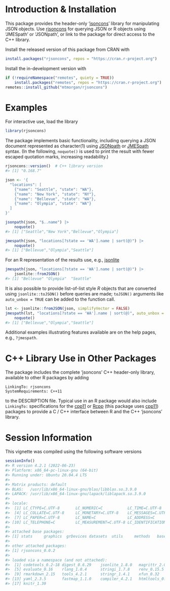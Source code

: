 
# Introduction & Installation

<!-- badges: start -->

<!-- badges: end -->

This package provides the header-only
‘[jsoncons](https://github.com/danielaparker/jsoncons)’ library for
manipulating JSON objects. Use
[rjsoncons](https://github.com/mtmorgan/rjsoncons) for querying JSON or
R objects using ‘JMESpath’ or ‘JSONpath’, or link to the package for
direct access to the C++ library.

Install the released version of this package from CRAN with

``` r
install.packages("rjsoncons", repos = "https://cran.r-project.org")
```

Install the in-development version with

``` r
if (!requireNamespace("remotes", quiety = TRUE))
    install.packages("remotes", repos = "https://cran.r-project.org")
remotes::install_github("mtmorgan/rjsoncons")
```

# Examples

For interactive use, load the library

``` r
library(rjsoncons)
```

The package implements basic functionality, including querying a JSON
document represented as character(1) using
[JSONpath](https://goessner.net/articles/JsonPath/) or
[JMESpath](https://jmespath.org/) syntax. (In the following, `noquote()`
is used to print the result with fewer escaped quotation marks,
increasing readability.)

``` r
rjsoncons::version()  # C++ library version
#> [1] "0.168.7"

json <- '{
  "locations": [
    {"name": "Seattle", "state": "WA"},
    {"name": "New York", "state": "NY"},
    {"name": "Bellevue", "state": "WA"},
    {"name": "Olympia", "state": "WA"}
  ]
}'

jsonpath(json, "$..name") |>
    noquote()
#> [1] ["Seattle","New York","Bellevue","Olympia"]

jmespath(json, "locations[?state == 'WA'].name | sort(@)") |>
    noquote()
#> [1] ["Bellevue","Olympia","Seattle"]
```

For an R representation of the results use, e.g.,
[jsonlite](https://cran.r-project.org/package=jsonlite)

``` r
jmespath(json, "locations[?state == 'WA'].name | sort(@)") |>
    jsonlite::fromJSON()
#> [1] "Bellevue" "Olympia"  "Seattle"
```

It is also possible to provide list-of-list style *R* objects that are
converted using `jsonlite::toJSON()` before queries are made; `toJSON()`
arguments like `auto_unbox = TRUE` can be added to the function call.

``` r
lst <- jsonlite::fromJSON(json, simplifyVector = FALSE)
jmespath(lst, "locations[?state == 'WA'].name | sort(@)", auto_unbox = TRUE) |>
    noquote()
#> [1] ["Bellevue","Olympia","Seattle"]
```

Additional examples illustrating features available are on the help
pages, e.g., `?jmespath`.

# C++ Library Use in Other Packages

The package includes the complete ‘jsoncons’ C++ header-only library,
available to other R packages by adding

    LinkingTo: rjsoncons
    SystemRequirements: C++11

to the DESCRIPTION file. Typical use in an R package would also include
`LinkingTo:` specifications for the
[cpp11](https://cran.r-project.org/package=cpp11) or
[Rcpp](https://cran.r-project.org/package=Rcpp) (this package uses
[cpp11](https://cran.r-project.org/package=cpp11)) packages to provide a
C / C++ interface between R and the C++ ‘jsoncons’ library.

# Session Information

This vignette was compiled using the following software versions

``` r
sessionInfo()
#> R version 4.2.1 (2022-06-23)
#> Platform: x86_64-pc-linux-gnu (64-bit)
#> Running under: Ubuntu 20.04.4 LTS
#> 
#> Matrix products: default
#> BLAS:   /usr/lib/x86_64-linux-gnu/blas/libblas.so.3.9.0
#> LAPACK: /usr/lib/x86_64-linux-gnu/lapack/liblapack.so.3.9.0
#> 
#> locale:
#>  [1] LC_CTYPE=C.UTF-8       LC_NUMERIC=C           LC_TIME=C.UTF-8       
#>  [4] LC_COLLATE=C.UTF-8     LC_MONETARY=C.UTF-8    LC_MESSAGES=C.UTF-8   
#>  [7] LC_PAPER=C.UTF-8       LC_NAME=C              LC_ADDRESS=C          
#> [10] LC_TELEPHONE=C         LC_MEASUREMENT=C.UTF-8 LC_IDENTIFICATION=C   
#> 
#> attached base packages:
#> [1] stats     graphics  grDevices datasets  utils     methods   base     
#> 
#> other attached packages:
#> [1] rjsoncons_0.0.2
#> 
#> loaded via a namespace (and not attached):
#>  [1] codetools_0.2-18 digest_0.6.29    jsonlite_1.8.0   magrittr_2.0.3  
#>  [5] evaluate_0.16    rlang_1.0.4      stringi_1.7.8    renv_0.15.5     
#>  [9] rmarkdown_2.15   tools_4.2.1      stringr_1.4.1    xfun_0.32       
#> [13] yaml_2.3.5       fastmap_1.1.0    compiler_4.2.1   htmltools_0.5.3 
#> [17] knitr_1.39
```
